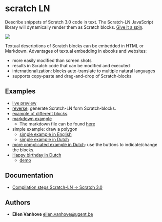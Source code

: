 # scratch LN


Describe snippets of Scratch 3.0 code in text. The Scratch-LN JavaScript library will dynamically render them as Scratch blocks.
[Give it a spin](https://scratch4d.github.io/scratch-LN/example/).

<img src="https://scratch4d.github.io/scratch-LN/img/simple_html_and_rendering_en.PNG">


Textual descriptions of Scratch blocks can be embedded in HTML or Markdown. 
Advantages of textual embedding in ebooks and websites:
* more easily modified than screen shots
* results in Scratch code that can be modified and executed
* internationalization: blocks auto-translate to multiple natural languages
* supports copy-paste and drag-and-drop of Scratch-blocks


## Examples


- [live preview](https://scratch4d.github.io/scratch-LN/example/)
- [reverse](https://scratch4d.github.io/scratch-LN/example/reverse.html): generate Scratch-LN form Scratch-blocks.
- [example of different blocks](https://scratch4d.github.io/scratch-LN/example/test.html)
- [markdown example](https://scratch4d.github.io/scratch-LN/example/markdown_example)
    - The markdown file can be found [here](https://raw.githubusercontent.com/scratch4d/scratch-LN/gh-pages/example/markdown_example.md)
- simple example: draw a polygon
    - [simple example in English](https://scratch4d.github.io/scratch-LN/example/simple_en.html)
    - [simple example in Dutch](https://scratch4d.github.io/scratch-LN/example/simple.html)
- [more complicated example in Dutch](https://scratch4d.github.io/scratch-LN/example/example.html): use the buttons to indicate/change the blocks.
- [Happy birthday in Dutch](https://scratch4d.github.io/scratch-LN/example/verjaardagskaart.html)
    - [demo](https://github.com/Ellen102/verjaardagskaart)


## Documentation
- [Compilation steps Scratch-LN &rarr; Scratch 3.0 ](https://scratch4d.github.io/scratch-LN/example/compilationsteps.html)




 
## Authors

* **Ellen Vanhove** <ellen.vanhove@ugent.be>
